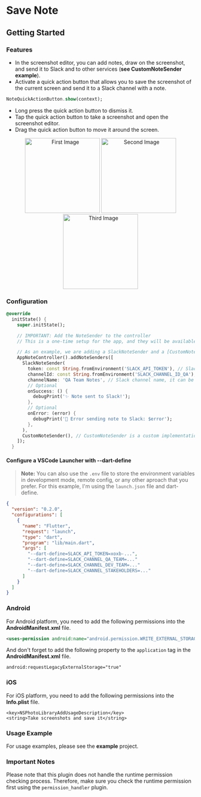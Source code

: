 # Save Note

## Getting Started

### Features
* In the screenshot editor, you can add notes, draw on the screenshot, and send it to Slack and to other services (**see CustomNoteSender example**).
* Activate a quick action button that allows you to save the screenshot of the current screen and send it to a Slack channel with a note.
```dart
NoteQuickActionButton.show(context);
```

* Long press the quick action button to dismiss it.
* Tap the quick action button to take a screenshot and open the screenshot editor.
* Drag the quick action button to move it around the screen.

<p align="center">
  <img src="https://github.com/user-attachments/assets/b838e388-0277-44e0-b5e1-8ec7a5a8bc68" alt="First Image" width="200"/>
  <img src="https://github.com/user-attachments/assets/21794009-ed13-4e51-bd07-d07381c2e2a0" alt="Second Image" width="200"/>
  <img src="https://github.com/user-attachments/assets/6c1de0b5-9f28-4d24-95f3-e4611e95c2b3" alt="Third Image" width="200"/>
</p>


### Configuration
```dart
@override
  initState() {
    super.initState();

    // IMPORTANT: Add the NoteSender to the controller
    // This is a one-time setup for the app, and they will be available on Screenshot Editor.

    // As an example, we are adding a SlackNoteSender and a [CustomNoteSender] that I created for this example.
    AppNoteController().addNoteSenders([
      SlackNoteSender(
        token: const String.fromEnvironment('SLACK_API_TOKEN'), // Slack API token (xoxb-...) - You can get it from https://api.slack.com/apps
        channelId: const String.fromEnvironment('SLACK_CHANNEL_ID_QA'), // Slack channel ID (public or private)
        channelName: 'QA Team Notes', // Slack channel name, it can be anything, it's just for display purposes
        // Optional
        onSuccess: () {
          debugPrint('✨ Note sent to Slack!');
        },
        // Optional
        onError: (error) {
          debugPrint('🚫 Error sending note to Slack: $error');
        },
      ),
      CustomNoteSender(), // CustomNoteSender is a custom implementation of NoteSender that I created for this example (see example project)
    ]);
  }
```

#### Configure a VSCode Launcher with --dart-define
> **Note:** You can also use the `.env` file to store the environment variables in development mode, remote config, or any other aproach that you prefer. For this example, I'm using the `launch.json` file and dart-define.
```json
{
  "version": "0.2.0",
  "configurations": [
    {
      "name": "Flutter",
      "request": "launch",
      "type": "dart",
      "program": "lib/main.dart",
      "args": [
        "--dart-define=SLACK_API_TOKEN=xoxb-...",
        "--dart-define=SLACK_CHANNEL_QA_TEAM=..."
        "--dart-define=SLACK_CHANNEL_DEV_TEAM=..."
        "--dart-define=SLACK_CHANNEL_STAKEHOLDERS=..."
      ]
    }
  ]
}
```


### Android

For Android platform, you need to add the following permissions into the **AndroidManifest.xml** file.

```xml
<uses-permission android:name="android.permission.WRITE_EXTERNAL_STORAGE" />
```

And don't forget to add the following property to the `application` tag in the **AndroidManifest.xml** file.

```
android:requestLegacyExternalStorage="true"
```

### iOS

For iOS platform, you need to add the following permissions into the **Info.plist** file.

```
<key>NSPhotoLibraryAddUsageDescription</key>
<string>Take screenshots and save it</string>
```

### Usage Example

For usage examples, please see the **example** project.

### Important Notes

Please note that this plugin does not handle the runtime permission checking process.
Therefore, make sure you check the runtime permission first using the `permission_handler` plugin.
